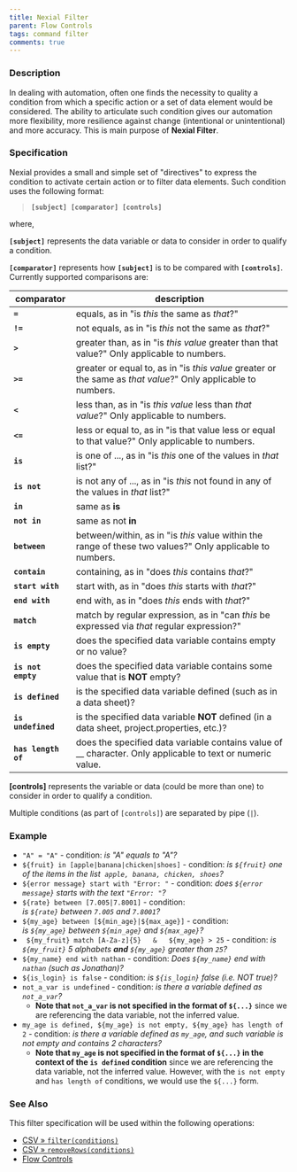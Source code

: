 ```yaml
---
title: Nexial Filter
parent: Flow Controls
tags: command filter
comments: true
---
```



### Description
In dealing with automation, often one finds the necessity to quality a condition from which a specific action or a set
of data element would be considered.  The ability to articulate such condition gives our automation more flexibility,
more resilience against change (intentional or unintentional) and more accuracy.  This is main purpose of 
**Nexial Filter**. 


### Specification
Nexial provides a small and simple set of "directives" to express the condition to activate certain action or to filter
data elements.  Such condition uses the following format:

> **`[subject] [comparator] [controls]`**

where,

**`[subject]`** represents the data variable or data to consider in order to qualify a condition.

**`[comparator]`** represents how **`[subject]`** is to be compared with **`[controls]`**.  Currently supported 
comparisons are:

| comparator          | description |
| ------------------- | ----------- |
| **`=`**             | equals, as in "is _this_ the same as _that_?" |
| **`!=`**            | not equals, as in "is _this_ not the same as _that_?" |
| **`>`**             | greater than, as in "is _this value_ greater than that value?"  Only applicable to numbers. |
| **`>=`**            | greater or equal to, as in "is _this value_ greater or the same as _that value_?" Only applicable to numbers. |
| **`<`**             | less than, as in "is _this value_ less than _that value_?" Only applicable to numbers. |
| **`<=`**            | less or equal to, as in "is that value less or equal to that value?" Only applicable to numbers. |
| **`is`**            | is one of ..., as in "is _this_ one of the values in _that_ list?" |
| **`is not`**        | is not any of ..., as in "is _this_ not found in any of the values in _that_ list?" |
| **`in`**            | same as **is** |
| **`not in`**        | same as not **in** |
| **`between`**       | between/within, as in "is _this_ value within the range of these two values?" Only applicable to numbers. |
| **`contain`**       | containing, as in "does _this_ contains _that_?"  |
| **`start with`**    | start with, as in "does _this_ starts with _that_?" |
| **`end with`**      | end with, as in "does _this_ ends with _that_?" |
| **`match`**         | match by regular expression, as in "can _this_ be expressed via _that_ regular expression?" |
| **`is empty`**      | does the specified data variable contains empty or no value? |
| **`is not empty`**  | does the specified data variable contains some value that is **NOT** empty? |
| **`is defined`**    | is the specified data variable defined (such as in a data sheet)? |
| **`is undefined`**  | is the specified data variable **NOT** defined (in a data sheet, project.properties, etc.)? |
| **`has length of`** | does the specified data variable contains value of __ character.  Only applicable to text or numeric value. |

**[controls]** represents the variable or data (could be more than one) to consider in order to qualify a condition.

Multiple conditions (as part of `[controls]`) are separated by pipe (`|`).


### Example
- `"A" = "A"` - condition: _is "A" equals to "A"?_
- `${fruit} in [apple|banana|chicken|shoes]` - condition: _is `${fruit}` one of the items in the list 
  `apple, banana, chicken, shoes`?_
- `${error message} start with "Error: "` - condition: _does `${error message}` starts with the text `"Error: "`?_
- `${rate} between [7.005|7.8001]` - condition: _is `${rate}` between `7.005` and `7.8001`?_
- `${my_age} between [${min_age}|${max_age}]` - condition: _is `${my_age}` between `${min_age}` and `${max_age}`?_
- ` ${my_fruit} match [A-Za-z]{5} 	&   ${my_age} > 25` - condition: _is `${my_fruit}` 5 alphabets **and** 
  `${my_age}` greater than `25`?_
- `${my_name} end with nathan` - condition: _Does `${my_name}` end with `nathan` (such as Jonathan)?_
- `${is_login} is false` - condition: _is `${is_login}` false (i.e. NOT true)?_
- `not_a_var is undefined` - condition: _is there a variable defined as `not_a_var`?_ 
  - **Note that `not_a_var` is not specified in the format of `${...}`** since we are referencing the data variable, 
  not the inferred value.
- `my_age is defined, ${my_age} is not empty, ${my_age} has length of 2` - condition: _is there a variable defined as 
  `my_age`, and such variable is not empty and contains 2 characters?_
  - **Note that `my_age` is not specified in the format of `${...}` in the context of the `is defined` condition** 
  since we are referencing the data variable, not the inferred value.  However, with the `is not empty` and 
  `has length of` conditions, we would use the `${...}` form.


### See Also
This filter specification will be used within the following operations:
- [CSV &raquo; `filter(conditions)`](../expressions/CSVexpression#operations)
- [CSV &raquo; `removeRows(conditions)`](../expressions/CSVexpression#operations)
- [Flow Controls](index)